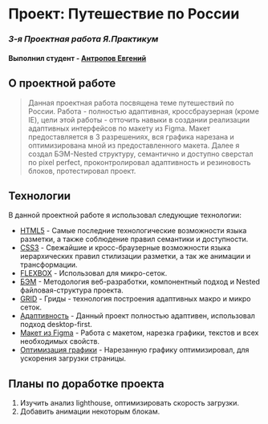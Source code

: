 # Проект: Путешествие по России

### _3-я Проектная работа Я.Практикум_
#### Выполнил студент - [Антропов Евгений](https://www.facebook.com/squaredbusinessman)

## О проектной работе
>Данная проектная работа посвящена теме путешествий по России. Работа - полностью адаптивная, кроссбраузерная (кроме IE), цели этой работы - отточить навыки в создании реализации адаптивных интерфейсов по макету из Figma. Макет предоставляется в 3 разрешениях, вся графика нарезана и оптимизирована мной из предоставленного макета. Далее я создал БЭМ-Nested структуру, семантично и доступно сверстал по pixel perfect, проконтролировал адаптивность и резиновость блоков, протестировал проект.

## Технологии

В данной проектной работе я использовал следующие технологии:

* [HTML5](https://ru.wikipedia.org/wiki/HTML5) - Самые последние технологические возможности языка разметки, а также соблюдение правил семантики и доступности.
* [CSS3](https://developer.mozilla.org/ru/docs/Web/CSS) - Свежайшие и кросс-браузерные возможности языка иерархических правил стилизации разметки, а так же анимации и трансформации.
* [FLEXBOX](https://developer.mozilla.org/ru/docs/Learn/CSS/CSS_layout/Flexbox) - Использовал для микро-сеток.
* [БЭМ](https://ru.bem.info/) - Методология веб-разработки, компонентный подход и Nested файловая-структура проекта.
* [GRID](https://developer.mozilla.org/ru/docs/Web/CSS/CSS_Grid_Layout/Basic_Concepts_of_Grid_Layout) - Гриды - технология построения адаптивных макро и микро сеток.
* [Адаптивность](https://web-revenue.ru/seo/adaptivnost-sayta) - Данный проект полностью адаптивен, использовал подход desktop-first.
* [Макет из Figma](https://www.figma.com/file/5S2WSbEFL6awjVWJ0NWL8Q/Sprint-3_-Russia-_-desktop-mobile?node-id=28503%3A0) - Работа с макетом, нарезка графики, текстов и всех необходимых свойств.
* [Оптимизация графики](https://tinypng.com/) - Нарезанную графику оптимизировал, для ускорения загрузки страницы.

## Планы по доработке проекта

1. Изучить анализ lighthouse, оптимизировать скорость загрузки.
2. Добавить анимации некоторым блокам.
